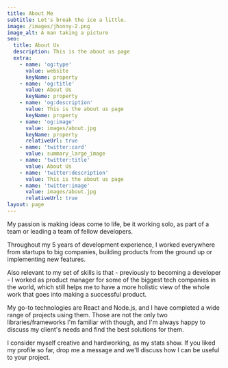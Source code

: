 ```yaml
---
title: About Me
subtitle: Let's break the ice a little.
image: /images/jhonny-2.png
image_alt: A man taking a picture
seo:
  title: About Us
  description: This is the about us page
  extra:
    - name: 'og:type'
      value: website
      keyName: property
    - name: 'og:title'
      value: About Us
      keyName: property
    - name: 'og:description'
      value: This is the about us page
      keyName: property
    - name: 'og:image'
      value: images/about.jpg
      keyName: property
      relativeUrl: true
    - name: 'twitter:card'
      value: summary_large_image
    - name: 'twitter:title'
      value: About Us
    - name: 'twitter:description'
      value: This is the about us page
    - name: 'twitter:image'
      value: images/about.jpg
      relativeUrl: true
layout: page
---
```

My passion is making ideas come to life, be it working solo, as part of a team or leading a team of fellow developers.

Throughout my 5 years of development experience, I worked everywhere from startups to big companies, building products from the ground up or implementing new features.

Also relevant to my set of skills is that - previously to becoming a developer - I worked as product manager for some of the biggest tech companies in the world, which still helps me to have a more holistic view of the whole work that goes into making a successful product.

My go-to technologies are React and Node.js, and I have completed a wide range of projects using them. Those are not the only two libraries/frameworks I'm familiar with though, and I'm always happy to discuss my client's needs and find the best solutions for them.

I consider myself creative and hardworking, as my stats show. If you liked my profile so far, drop me a message and we'll discuss how I can be useful to your project.
